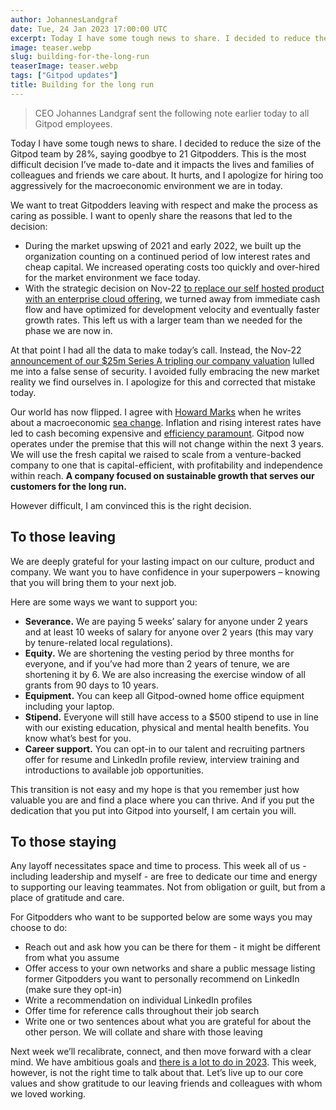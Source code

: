 ```yaml
---
author: JohannesLandgraf
date: Tue, 24 Jan 2023 17:00:00 UTC
excerpt: Today I have some tough news to share. I decided to reduce the size of the Gitpod team by 28%, saying goodbye to 21 Gitpodders. This is the most difficult decision I’ve made to-date and it impacts the lives and families of colleagues and friends we care about. It hurts, and I apologize for hiring too aggressively for the macroeconomic environment we are in today.
image: teaser.webp
slug: building-for-the-long-run
teaserImage: teaser.webp
tags: ["Gitpod updates"]
title: Building for the long run
---
```


<script context="module">
  export const prerender = true;
</script>

> CEO Johannes Landgraf sent the following note earlier today to all Gitpod employees.

Today I have some tough news to share. I decided to reduce the size of the Gitpod team by 28%, saying goodbye to 21 Gitpodders. This is the most difficult decision I’ve made to-date and it impacts the lives and families of colleagues and friends we care about. It hurts, and I apologize for hiring too aggressively for the macroeconomic environment we are in today.

We want to treat Gitpodders leaving with respect and make the process as caring as possible. I want to openly share the reasons that led to the decision:

- During the market upswing of 2021 and early 2022, we built up the organization counting on a continued period of low interest rates and cheap capital. We increased operating costs too quickly and over-hired for the market environment we face today.
- With the strategic decision on Nov-22 [to replace our self hosted product with an enterprise cloud offering](https://www.gitpod.io/blog/introducing-gitpod-dedicated), we turned away from immediate cash flow and have optimized for development velocity and eventually faster growth rates. This left us with a larger team than we needed for the phase we are now in.

At that point I had all the data to make today’s call. Instead, the Nov-22 [announcement of our $25m Series A tripling our company valuation](https://www.gitpod.io/blog/future-of-software-cdes) lulled me into a false sense of security. I avoided fully embracing the new market reality we find ourselves in. I apologize for this and corrected that mistake today.

Our world has now flipped. I agree with [Howard Marks](<https://en.wikipedia.org/wiki/Howard_Marks_(investor)>) when he writes about a macroeconomic [sea change](https://www.oaktreecapital.com/insights/memo/sea-change). Inflation and rising interest rates have led to cash becoming expensive and [efficiency paramount](https://shomik.substack.com/p/why-investors-are-focused-on-efficiency). Gitpod now operates under the premise that this will not change within the next 3 years. We will use the fresh capital we raised to scale from a venture-backed company to one that is capital-efficient, with profitability and independence within reach. **A company focused on sustainable growth that serves our customers for the long run.**

However difficult, I am convinced this is the right decision.

## To those leaving

We are deeply grateful for your lasting impact on our culture, product and company. We want you to have confidence in your superpowers – knowing that you will bring them to your next job.

Here are some ways we want to support you:

- **Severance.** We are paying 5 weeks’ salary for anyone under 2 years and at least 10 weeks of salary for anyone over 2 years (this may vary by tenure-related local regulations).
- **Equity.** We are shortening the vesting period by three months for everyone, and if you’ve had more than 2 years of tenure, we are shortening it by 6. We are also increasing the exercise window of all grants from 90 days to 10 years.
- **Equipment.** You can keep all Gitpod-owned home office equipment including your laptop.
- **Stipend.** Everyone will still have access to a $500 stipend to use in line with our existing education, physical and mental health benefits. You know what’s best for you.
- **Career support.** You can opt-in to our talent and recruiting partners offer for resume and LinkedIn profile review, interview training and introductions to available job opportunities.

This transition is not easy and my hope is that you remember just how valuable you are and find a place where you can thrive. And if you put the dedication that you put into Gitpod into yourself, I am certain you will.

## To those staying

Any layoff necessitates space and time to process. This week all of us - including leadership and myself - are free to dedicate our time and energy to supporting our leaving teammates. Not from obligation or guilt, but from a place of gratitude and care.

For Gitpodders who want to be supported below are some ways you may choose to do:

- Reach out and ask how you can be there for them - it might be different from what you assume
- Offer access to your own networks and share a public message listing former Gitpodders you want to personally recommend on LinkedIn (make sure they opt-in)
- Write a recommendation on individual LinkedIn profiles
- Offer time for reference calls throughout their job search
- Write one or two sentences about what you are grateful for about the other person. We will collate and share with those leaving

Next week we’ll recalibrate, connect, and then move forward with a clear mind. We have ambitious goals and [there is a lot to do in 2023](https://redmonk.com/jgovernor/2022/12/01/the-year-of-the-cloud-development-environment/). This week, however, is not the right time to talk about that. Let’s live up to our core values and show gratitude to our leaving friends and colleagues with whom we loved working.
